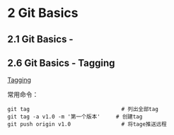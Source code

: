 

# 2 Git Basics

## 2.1 Git Basics - 



## 2.6 Git Basics - Tagging

[Tagging](https://git-scm.com/book/en/v2/Git-Basics-Tagging)

常用命令：

    git tag                             # 列出全部tag
    git tag -a v1.0 -m '第一个版本'     # 创建tag
    git push origin v1.0                # 将tage推送远程





